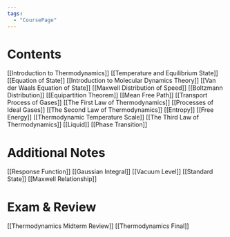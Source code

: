 ```yaml
---
tags:
  - "CoursePage"
---
```

# Contents
[[Introduction to Thermodynamics]]
[[Temperature and Equilibrium State]]
[[Equation of State]]
[[Introduction to Molecular Dynamics Theory]]
[[Van der Waals Equation of State]]
[[Maxwell Distribution of Speed]]
[[Boltzmann Distribution]]
[[Equipartition Theorem]]
[[Mean Free Path]]
[[Transport Process of Gases]]
[[The First Law of Thermodynamics]]
[[Processes of Ideal Gases]]
[[The Second Law of Thermodynamics]]
[[Entropy]]
[[Free Energy]]
[[Thermodynamic Temperature Scale]]
[[The Third Law of Thermodynamics]]
[[Liquid]]
[[Phase Transition]]
# Additional Notes
[[Response Function]]
[[Gaussian Integral]]
[[Vacuum Level]]
[[Standard State]]
[[Maxwell Relationship]]

# Exam & Review
[[Thermodynamics Midterm Review]]
[[Thermodynamics Final]]
